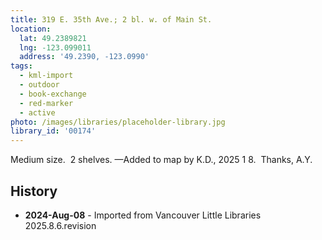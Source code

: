 ```yaml
---
title: 319 E. 35th Ave.; 2 bl. w. of Main St.
location:
  lat: 49.2389821
  lng: -123.099011
  address: '49.2390, -123.0990'
tags:
  - kml-import
  - outdoor
  - book-exchange
  - red-marker
  - active
photo: /images/libraries/placeholder-library.jpg
library_id: '00174'
---
```

Medium size.  2 shelves.
—Added to map by K.D., 2025 1 8.  Thanks, A.Y.

## History
- **2024-Aug-08** - Imported from Vancouver Little Libraries 2025.8.6.revision
